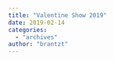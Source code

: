 ```yaml
---
title: "Valentine Show 2019"
date: 2019-02-14
categories: 
  - "archives"
author: "brantzt"
---
```



